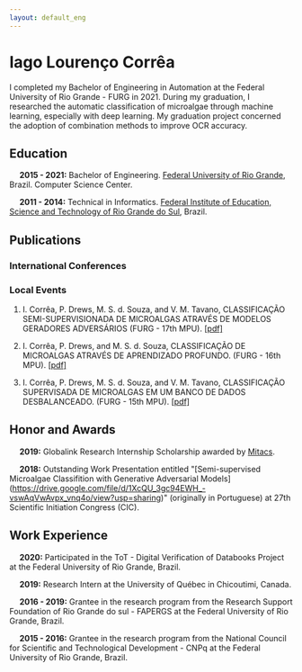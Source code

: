 ```yaml
---
layout: default_eng
---
```


# Iago Lourenço Corrêa

I completed my Bachelor of Engineering in Automation at the Federal University of Rio Grande - FURG in 2021. During my graduation, I researched the automatic classification of microalgae through machine learning, especially with deep learning. My graduation project concerned the adoption of combination methods to improve OCR accuracy.

## Education

&emsp; **2015 - 2021:** Bachelor of Engineering. [Federal University of Rio Grande](https://www.furg.br/en/), Brazil. Computer Science Center.

&emsp; **2011 - 2014:** Technical in Informatics. [Federal Institute of Education, Science and Technology of Rio Grande do Sul](https://ifrs.edu.br/riogrande/), Brazil.

## Publications

### International Conferences

### Local Events

1. I.  Corrêa,  P.  Drews,  M.  S.  d.  Souza,  and  V.  M.  Tavano, CLASSIFICAÇÃO SEMI-SUPERVISIONADA DE MICROALGAS ATRAVÉS DE MODELOS GERADORES ADVERSÁRIOS (FURG - 17th MPU). [[pdf]](https://drive.google.com/file/d/1XcQU_3gc94EWH_-vswAqVwAvpx_vnq4o/view?usp=sharing)

1. I.  Corrêa,  P.  Drews, and M.  S.  d.  Souza, CLASSIFICAÇÃO DE MICROALGAS ATRAVÉS DE APRENDIZADO PROFUNDO. (FURG - 16th MPU). [[pdf]](https://drive.google.com/file/d/1xjfgwv5C111FkLs6IydFToRNi5LTZdhz/view?usp=sharing)

1. I.  Corrêa,  P.  Drews,  M.  S.  d.  Souza,  and  V.  M.  Tavano, CLASSIFICAÇÃO SUPERVISADA DE MICROALGAS EM UM BANCO DE DADOS DESBALANCEADO. (FURG - 15th MPU). [[pdf]](https://drive.google.com/file/d/1KH_f8iuETra73Ul-bYDYHeWlFVXvTXTx/view?usp=sharing)

## Honor and Awards

&emsp; **2019:** Globalink Research Internship Scholarship awarded by [Mitacs](https://www.mitacs.ca/en).

&emsp; **2018:** Outstanding Work Presentation entitled "[Semi-supervised Microalgae Classifition with Generative Adversarial Models] (https://drive.google.com/file/d/1XcQU_3gc94EWH_-vswAqVwAvpx_vnq4o/view?usp=sharing)" (originally in Portuguese) at 27th Scientific Initiation Congress (CIC).


## Work Experience

&emsp; **2020:** Participated in the ToT - Digital Verification of Databooks Project at the Federal University of Rio Grande, Brazil.

&emsp; **2019:** Research Intern at the University of Québec in Chicoutimi, Canada.

&emsp; **2016 - 2019:** Grantee in the research program from the Research Support Foundation of Rio Grande do  sul - FAPERGS at the Federal University of Rio Grande, Brazil.

&emsp; **2015 - 2016:** Grantee in the research program from the National Council for Scientific and Technological Development - CNPq at the Federal University of Rio Grande, Brazil.